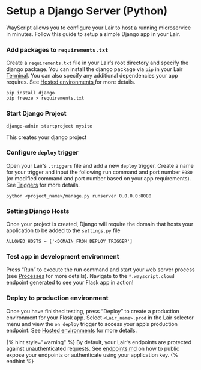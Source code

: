 # Setup a Django Server (Python)

WayScript allows you to configure your Lair to host a running microservice in minutes. Follow this guide to setup a simple Django app in your Lair.&#x20;

### Add packages to `requirements.txt`

Create a `requirements.txt` file in your Lair’s root directory and specify the django package. You can install the django package via `pip` in your Lair [Terminal](../platform/lairs/terminal.md). You can also specify any additional dependencies your app requires. See [Hosted environments ](../platform/lairs/deployments.md)for more details.

```
pip install django
pip freeze > requirements.txt
```

### Start Django Project&#x20;

```
django-admin startproject mysite
```

This creates your django project

### Configure `deploy` trigger

Open your Lair’s `.triggers` file and add a new `deploy` trigger. Create a name for your trigger and input the following run command and port number `8080` (or modified command and port number based on your app requirements). See [Triggers](../platform/lairs/triggers.md) for more details.

```
python <project_name>/manage.py runserver 0.0.0.0:8080
```

### Setting Django Hosts

Once your project is created, Django will require the domain that hosts your application to be added to the `settings.py` file

```
ALLOWED_HOSTS = ['<DOMAIN_FROM_DEPLOY_TRIGGER']
```

### Test app in development environment

Press “Run” to execute the run command and start your web server process (see [Processes](../platform/lairs/processes.md) for more details). Navigate to the `*.wayscript.cloud` endpoint generated to see your Flask app in action!

### Deploy to production environment

Once you have finished testing, press “Deploy” to create a production environment for your Flask app. Select `<Lair_name>.prod` in the Lair selector menu and view the `on deploy` trigger to access your app’s production endpoint. See [Hosted environments](../platform/lairs/deployments.md) for more details.

{% hint style="warning" %}
By default, your Lair's endpoints are protected against unauthenticated requests. See [endpoints.md](../platform/lairs/endpoints.md "mention") on how to public expose your endpoints or authenticate using your application key.
{% endhint %}
